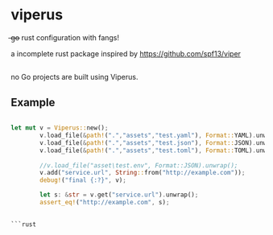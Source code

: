 # viperus
 ̶g̶o̶  rust configuration with fangs!
 
a incomplete rust package inspired by <https://github.com/spf13/viper>

## 
no Go projects are built using Viperus.

## Example
```rust

let mut v = Viperus::new();
        v.load_file(&path!(".","assets","test.yaml"), Format::YAML).unwrap();
        v.load_file(&path!(".","assets","test.json"), Format::JSON).unwrap();
        v.load_file(&path!(".","assets","test.toml"), Format::TOML).unwrap();
       
        //v.load_file("asset\test.env", Format::JSON).unwrap();
        v.add("service.url", String::from("http://example.com"));
        debug!("final {:?}", v);

        let s: &str = v.get("service.url").unwrap();
        assert_eq!("http://example.com", s);
   

```rust
